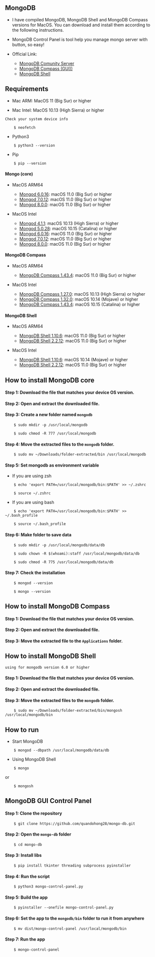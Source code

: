 ## MongoDB

- I have compiled MongoDB, MongoDB Shell and MongoDB Compass versions for MacOS. You can download and install them according to the following instructions.
- MongoDB Control Panel is tool help you manage mongo server with button, so easy!

- Official Link:

    + [MongoDB Comunity Server](https://www.mongodb.com/try/download/community)
    + [MongoDB Compass (GUI))](https://www.mongodb.com/try/download/compass)
    + [MongoDB Shell](https://www.mongodb.com/try/download/shell)


## Requirements

- Mac ARM: MacOS 11 (Big Sur) or higher

- Mac Intel: MacOS 10.13 (High Sierra) or higher

`Check your system device info`
```
    $ neofetch
```

- Python3

```
    $ python3 --version
```

- Pip

```
    $ pip --version
```


#### Mongo (core)

- MacOS ARM64
    + [Mongod 6.0.16](https://fastdl.mongodb.org/osx/mongodb-macos-arm64-6.0.16.tgz): macOS 11.0 (Big Sur) or higher
    + [Mongod 7.0.12](https://fastdl.mongodb.org/osx/mongodb-macos-arm64-7.0.12.tgz): macOS 11.0 (Big Sur) or higher
    + [Mongod 8.0.0](https://fastdl.mongodb.org/osx/mongodb-macos-arm64-8.0.0-rc15.tgz): macOS 11.0 (Big Sur) or higher

- MacOS Intel
    + [Mongod 4.1.1](https://fastdl.mongodb.org/osx/mongodb-macos-x86_64-4.1.1.tgz): macOS 10.13 (High Sierra) or higher
    + [Mongod 5.0.28](https://fastdl.mongodb.org/osx/mongodb-macos-x86_64-5.0.28.tgz): macOS 10.15 (Catalina) or higher
    + [Mongod 6.0.16](https://fastdl.mongodb.org/osx/mongodb-macos-x86_64-6.0.16.tgz): macOS 11.0 (Big Sur) or higher
    + [Mongod 7.0.12](https://fastdl.mongodb.org/osx/mongodb-macos-x86_64-7.0.12.tgz): macOS 11.0 (Big Sur) or higher
    + [Mongod 8.0.0](https://fastdl.mongodb.org/osx/mongodb-macos-x86_64-8.0.0-rc15.tgz): macOS 11.0 (Big Sur) or higher

#### MongoDB Compass

- MacOS ARM64
    + [MongoDB Compass 1.43.4](https://downloads.mongodb.com/compass/mongodb-compass-1.43.4-darwin-arm64.dmg): macOS 11.0 (Big Sur) or higher

- MacOS Intel
    + [MongoDB Compass 1.27.0](https://downloads.mongodb.com/compass/mongodb-compass-1.27.0-darwin-x64.dmg): macOS 10.13 (High Sierra) or higher
    + [MongoDB Compass 1.32.0](https://downloads.mongodb.com/compass/mongodb-compass-1.32.0-darwin-x64.dmg): macOS 10.14 (Mojave) or higher
    + [MongoDB Compass 1.43.4](https://downloads.mongodb.com/compass/mongodb-compass-1.43.4-darwin-x64.dmg): macOS 10.15 (Catalina) or higher

#### MongoDB Shell

- MacOS ARM64
    + [MongoDB Shell 1.10.6](https://downloads.mongodb.com/compass/mongosh-1.10.6-darwin-arm64.zip): macOS 11.0 (Big Sur) or higher
    + [MongoDB Shell 2.2.12](https://downloads.mongodb.com/compass/mongosh-2.2.12-darwin-arm64.zip): macOS 11.0 (Big Sur) or higher

- MacOS Intel
    + [MongoDB Shell 1.10.6](https://downloads.mongodb.com/compass/mongosh-1.10.6-darwin-x64.zip): macOS 10.14 (Mojave) or higher
    + [MongoDB Shell 2.2.12](https://downloads.mongodb.com/compass/mongosh-2.2.12-darwin-x64.zip): macOS 11.0 (Big Sur) or higher


## How to install MongoDB core

#### Step 1: Download the file that matches your device OS version.

#### Step 2: Open and extract the downloaded file.

#### Step 3: Create a new folder named `mongodb`

```
    $ sudo mkdir -p /usr/local/mongodb

    $ sudo chmod -R 777 /usr/local/mongodb
```

#### Step 4: Move the extracted files to the `mongodb` folder.

```
    $ sudo mv ~/Downloads/folder-extracted/bin /usr/local/mongodb
```

#### Step 5: Set mongodb as environment variable

- If you are using zsh
```
    $ echo 'export PATH=/usr/local/mongodb/bin:$PATH' >> ~/.zshrc

    $ source ~/.zshrc
```

- If you are using bash

```
    $ echo 'export PATH=/usr/local/mongodb/bin:$PATH' >> ~/.bash_profile

    $ source ~/.bash_profile
```

#### Step 6: Make folder to save data

```
    $ sudo mkdir -p /usr/local/mongodb/data/db

    $ sudo chown -R $(whoami):staff /usr/local/mongodb/data/db

    $ sudo chmod -R 775 /usr/local/mongodb/data/db
```

#### Step 7: Check the installation

```
    $ mongod --version

    $ mongo --version
```


## How to install MongoDB Compass

#### Step 1: Download the file that matches your device OS version.

#### Step 2: Open and extract the downloaded file.

#### Step 3: Move the extracted file to the `Applications` folder.


## How to install MongoDB Shell
`using for mongodb version 6.0 or higher`

#### Step 1: Download the file that matches your device OS version.

#### Step 2: Open and extract the downloaded file.

#### Step 3: Move the extracted files to the `mongodb` folder.

```
    $ sudo mv ~/Downloads/folder-extracted/bin/mongosh /usr/local/mongodb/bin
```


## How to run

- Start MongoDB

```
    $ mongod --dbpath /usr/local/mongodb/data/db
```

- Using MongoDB Shell

```
    $ mongo
```

or

```
    $ mongosh
```


## MongoDB GUI Control Panel

#### Step 1: Clone the repository

```
    $ git clone https://github.com/quandohong28/mongo-db.git
```

#### Step 2: Open the `mongo-db` folder

```
    $ cd mongo-db
```

#### Step 3: Install libs

```
    $ pip install tkinter threading subprocess pyinstaller
```

#### Step 4: Run the script

```
    $ python3 mongo-control-panel.py
```

#### Step 5: Build the app

```
    $ pyinstaller --onefile mongo-control-panel.py
```

#### Step 6: Set the app to the `mongodb/bin` folder to run it from anywhere

```
    $ mv dist/mongo-control-panel /usr/local/mongodb/bin
```

#### Step 7: Run the app

```
    $ mongo-control-panel
```
